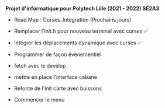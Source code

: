 **Projet d'informatique pour Polytech Lille (2021 - 2022) SE2A3**

* Road Map : Curses_Integration (Prochains jours)

- Remplacer l'init.h pour nouveau terminal avec curses :white_check_mark:

- Intégrer les déplacements dynamique avec curses :white_check_mark:

- Programmer de façon événementiel

- fetch avec le develop

- mettre en place l'interface cabane

- Refonte de l'init carte avec buissons

- Commencer le menu
